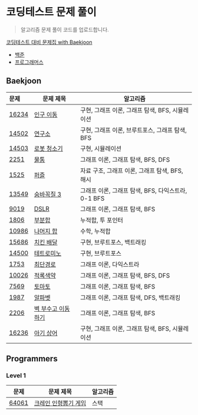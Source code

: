 # 코딩테스트 문제 풀이

> 알고리즘 문제 풀이 코드를 업로드합니다.

[코딩테스트 대비 문제집 with Baekjoon](https://github.com/soyeonii/baekjoon)

- [백준](#baekjoon)
- [프로그래머스](#programmers)
<!-- - [프로그래머스](#programmers)
  - [Level 1](#level-1) :egg:
  - [Level 2](#level-2) :hatching_chick:
  - [Level 3](#level-3) :hatched_chick:
  - [Level 4](#level-4) :chicken:
  - [SQL](#sql) :dolphin: -->

## Baekjoon

| 문제                                           | 문제 제목                                                                                                                                                                                                                                             | 알고리즘                                           |
| :--------------------------------------------- | ----------------------------------------------------------------------------------------------------------------------------------------------------------------------------------------------------------------------------------------------------- | -------------------------------------------------- |
| [16234](https://www.acmicpc.net/problem/16234) | [인구 이동](/%EB%B0%B1%EC%A4%80/Gold/16234.%E2%80%85%EC%9D%B8%EA%B5%AC%E2%80%85%EC%9D%B4%EB%8F%99/%EC%9D%B8%EA%B5%AC%E2%80%85%EC%9D%B4%EB%8F%99.py)                                                                                                   | 구현, 그래프 이론, 그래프 탐색, BFS, 시뮬레이션    |
| [14502](https://www.acmicpc.net/problem/14502) | [연구소](/%EB%B0%B1%EC%A4%80/Gold/14502.%E2%80%85%EC%97%B0%EA%B5%AC%EC%86%8C/%EC%97%B0%EA%B5%AC%EC%86%8C.py)                                                                                                                                          | 구현, 그래프 이론, 브루트포스, 그래프 탐색, BFS    |
| [14503](https://www.acmicpc.net/problem/14503) | [로봇 청소기](/%EB%B0%B1%EC%A4%80/Gold/14503.%E2%80%85%EB%A1%9C%EB%B4%87%E2%80%85%EC%B2%AD%EC%86%8C%EA%B8%B0/%EB%A1%9C%EB%B4%87%E2%80%85%EC%B2%AD%EC%86%8C%EA%B8%B0.py)                                                                               | 구현, 시뮬레이션                                   |
| [2251](https://www.acmicpc.net/problem/2251)   | [물통](/%EB%B0%B1%EC%A4%80/Gold/2251.%E2%80%85%EB%AC%BC%ED%86%B5/%EB%AC%BC%ED%86%B5.py)                                                                                                                                                               | 그래프 이론, 그래프 탐색, BFS, DFS                 |
| [1525](https://www.acmicpc.net/problem/1525)   | [퍼즐](/%EB%B0%B1%EC%A4%80/Gold/1525.%E2%80%85%ED%8D%BC%EC%A6%90/%ED%8D%BC%EC%A6%90.py)                                                                                                                                                               | 자료 구조, 그래프 이론, 그래프 탐색, BFS, 해시     |
| [13549](https://www.acmicpc.net/problem/13549) | [숨바꼭질 3](/%EB%B0%B1%EC%A4%80/Gold/13549.%E2%80%85%EC%88%A8%EB%B0%94%EA%BC%AD%EC%A7%88%E2%80%853/%EC%88%A8%EB%B0%94%EA%BC%AD%EC%A7%88%E2%80%853.py)                                                                                                | 그래프 이론, 그래프 탐색, BFS, 다익스트라, 0-1 BFS |
| [9019](https://www.acmicpc.net/problem/9019)   | [DSLR](/%EB%B0%B1%EC%A4%80/Gold/9019.%E2%80%85DSLR/DSLR.py)                                                                                                                                                                                           | 그래프 이론, 그래프 탐색, BFS                      |
| [1806](https://www.acmicpc.net/problem/1806)   | [부분합](/%EB%B0%B1%EC%A4%80/Gold/1806.%E2%80%85%EB%B6%80%EB%B6%84%ED%95%A9/%EB%B6%80%EB%B6%84%ED%95%A9.py)                                                                                                                                           | 누적합, 투 포인터                                  |
| [10986](https://www.acmicpc.net/problem/10986) | [나머지 합](/%EB%B0%B1%EC%A4%80/Gold/10986.%E2%80%85%EB%82%98%EB%A8%B8%EC%A7%80%E2%80%85%ED%95%A9/%EB%82%98%EB%A8%B8%EC%A7%80%E2%80%85%ED%95%A9.py)                                                                                                   | 수학, 누적합                                       |
| [15686](https://www.acmicpc.net/problem/15686) | [치킨 배달](/%EB%B0%B1%EC%A4%80/Gold/15686.%E2%80%85%EC%B9%98%ED%82%A8%E2%80%85%EB%B0%B0%EB%8B%AC/%EC%B9%98%ED%82%A8%E2%80%85%EB%B0%B0%EB%8B%AC.py)                                                                                                   | 구현, 브루트포스, 백트래킹                         |
| [14500](https://www.acmicpc.net/problem/14500) | [테트로미노](/%EB%B0%B1%EC%A4%80/Gold/14500.%E2%80%85%ED%85%8C%ED%8A%B8%EB%A1%9C%EB%AF%B8%EB%85%B8/%ED%85%8C%ED%8A%B8%EB%A1%9C%EB%AF%B8%EB%85%B8.py)                                                                                                  | 구현, 브루트포스                                   |
| [1753](https://www.acmicpc.net/problem/1753)   | [최단경로](/%EB%B0%B1%EC%A4%80/Gold/1753.%E2%80%85%EC%B5%9C%EB%8B%A8%EA%B2%BD%EB%A1%9C/%EC%B5%9C%EB%8B%A8%EA%B2%BD%EB%A1%9C.py)                                                                                                                       | 그래프 이론, 다익스트라                            |
| [10026](https://www.acmicpc.net/problem/10026) | [적록색약](/%EB%B0%B1%EC%A4%80/Gold/10026.%E2%80%85%EC%A0%81%EB%A1%9D%EC%83%89%EC%95%BD/%EC%A0%81%EB%A1%9D%EC%83%89%EC%95%BD.py)                                                                                                                      | 그래프 이론, 그래프 탐색, BFS, DFS                 |
| [7569](https://www.acmicpc.net/problem/7569)   | [토마토](/%EB%B0%B1%EC%A4%80/Gold/7569.%E2%80%85%ED%86%A0%EB%A7%88%ED%86%A0/%ED%86%A0%EB%A7%88%ED%86%A0.py)                                                                                                                                           | 그래프 이론, 그래프 탐색, BFS                      |
| [1987](https://www.acmicpc.net/problem/1987)   | [알파벳](/%EB%B0%B1%EC%A4%80/Gold/1987.%E2%80%85%EC%95%8C%ED%8C%8C%EB%B2%B3/%EC%95%8C%ED%8C%8C%EB%B2%B3.py)                                                                                                                                           | 그래프 이론, 그래프 탐색, DFS, 백트래킹            |
| [2206](https://www.acmicpc.net/problem/2206)   | [벽 부수고 이동하기](/%EB%B0%B1%EC%A4%80/Gold/2206.%E2%80%85%EB%B2%BD%E2%80%85%EB%B6%80%EC%88%98%EA%B3%A0%E2%80%85%EC%9D%B4%EB%8F%99%ED%95%98%EA%B8%B0/%EB%B2%BD%E2%80%85%EB%B6%80%EC%88%98%EA%B3%A0%E2%80%85%EC%9D%B4%EB%8F%99%ED%95%98%EA%B8%B0.py) | 그래프 이론, 그래프 탐색, BFS                      |
| [16236](https://www.acmicpc.net/problem/2206)  | [아기 상어](/%EB%B0%B1%EC%A4%80/Gold/16236.%E2%80%85%EC%95%84%EA%B8%B0%E2%80%85%EC%83%81%EC%96%B4/%EC%95%84%EA%B8%B0%E2%80%85%EC%83%81%EC%96%B4.py)                                                                                                   | 구현, 그래프 이론, 그래프 탐색, BFS, 시뮬레이션    |

## Programmers

### Level 1

| 문제                                                                     | 문제 제목                                                                                                                                                                                                                                                                                                     | 알고리즘 |
| ------------------------------------------------------------------------ | ------------------------------------------------------------------------------------------------------------------------------------------------------------------------------------------------------------------------------------------------------------------------------------------------------------- | -------- |
| [64061](https://school.programmers.co.kr/learn/courses/30/lessons/64061) | [크레인 인형뽑기 게임](/%ED%94%84%EB%A1%9C%EA%B7%B8%EB%9E%98%EB%A8%B8%EC%8A%A4/lv1/64061.%E2%80%85%ED%81%AC%EB%A0%88%EC%9D%B8%E2%80%85%EC%9D%B8%ED%98%95%EB%BD%91%EA%B8%B0%E2%80%85%EA%B2%8C%EC%9E%84/%ED%81%AC%EB%A0%88%EC%9D%B8%E2%80%85%EC%9D%B8%ED%98%95%EB%BD%91%EA%B8%B0%E2%80%85%EA%B2%8C%EC%9E%84.py) | 스택     |

<!-- ### Level 2
| 문제                                                         | 문제 제목                                                    | 알고리즘                                                     |
| ------------------------------------------------------------ | ------------------------------------------------------------ | ------------------------------------------------------------ |
| [1844](https://programmers.co.kr/learn/courses/30/lessons/1844) | [게임 맵 최단거리](programmers/level2/1844.py)               | BFS                                                          |

### Level 3
| 문제                                                         | 문제 제목                                      | 알고리즘                     |
| ------------------------------------------------------------ | ---------------------------------------------- | ---------------------------- |
| [12900](https://programmers.co.kr/learn/courses/30/lessons/12900) | [2 x n 타일링](programmers/level3/12900.py)    | DP                           |

### Level 4
| 문제                                                         | 문제 제목                               | 알고리즘 |
| ------------------------------------------------------------ | --------------------------------------- | -------- |
| [43236](https://programmers.co.kr/learn/courses/30/lessons/43236) | [징검다리](programmers/level4/43236.py) | 이분탐색 |

### SQL
| 문제                                                         | 문제 제목                                                   | 유형                           |
| ------------------------------------------------------------ | ----------------------------------------------------------- | ------------------------------ |
| [59034](https://programmers.co.kr/learn/courses/30/lessons/59034) | [모든 레코드 조회하기](programmers/sql/59034.sql)           | SELECT                         | -->

